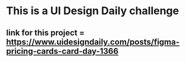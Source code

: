 # This is a UI Design Daily challenge

## link for this project = https://www.uidesigndaily.com/posts/figma-pricing-cards-card-day-1366
